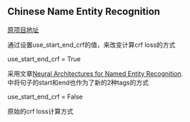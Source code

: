 ## Chinese Name Entity Recognition
[原项目地址](https://github.com/zjy-ucas/ChineseNER)

通过设置use_start_end_crf的值，来改变计算crf loss的方式

use_start_end_crf = True

采用文章[Neural Architectures for Named Entity Recognition](http://arxiv.org/abs/1603.01360).  
中将句子的start和end也作为了新的2种tags的方式

use_start_end_crf = False

原始的crf loss计算方式